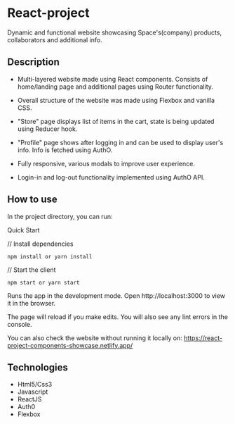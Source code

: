 # React-project

Dynamic and functional website showcasing Space's(company) products, collaborators and additional info.

## Description

- Multi-layered website made using React components. Consists of home/landing page and additional pages using Router functionality.

- Overall structure of the website was made using Flexbox and vanilla CSS.

- "Store" page displays list of items in the cart, state is being updated using Reducer hook.

- "Profile" page shows after logging in and can be used to display user's info. Info is fetched using AuthO.

- Fully responsive, various modals to improve user experience.

- Login-in and log-out functionality implemented using AuthO API.

## How to use

In the project directory, you can run:

Quick Start

// Install dependencies

    npm install or yarn install

// Start the client

    npm start or yarn start

Runs the app in the development mode.
Open http://localhost:3000 to view it in the browser.

The page will reload if you make edits.
You will also see any lint errors in the console.

You can also check the website without running it locally on:
https://react-project-components-showcase.netlify.app/

## Technologies

- Html5/Css3
- Javascript
- ReactJS
- Auth0
- Flexbox
